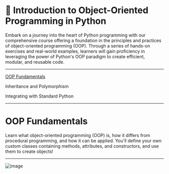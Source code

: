 # 🐍 Introduction to Object-Oriented Programming in Python

Embark on a journey into the heart of Python programming with our comprehensive course offering a foundation in the principles and practices of object-oriented programming (OOP). Through a series of hands-on exercises and real-world examples, learners will gain proficiency in leveraging the power of Python's OOP paradigm to create efficient, modular, and reusable code.

--------------

[OOP Fundamentals](https://github.com/janaom/datacamp-professional-data-engineer-in-python/blob/main/introduction-to-object-oriented-programming-in-python/README.md#oop-fundamentals)

Inheritance and Polymorphism

Integrating with Standard Python

-----------------

# OOP Fundamentals

Learn what object-oriented programming (OOP) is, how it differs from procedural programming, and how it can be applied. You'll define your own custom classes containing methods, attributes, and constructors, and use them to create objects!

---------------

![image](https://github.com/user-attachments/assets/523e6e8c-e3b3-4646-8d39-25883d6faa7f)
